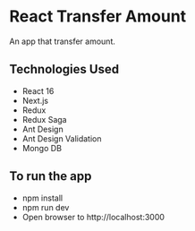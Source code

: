 # React Transfer Amount

An app that transfer amount.

## Technologies Used

- React 16
- Next.js
- Redux
- Redux Saga
- Ant Design
- Ant Design Validation
- Mongo DB

## To run the app

- npm install
- npm run dev
- Open browser to http://localhost:3000
